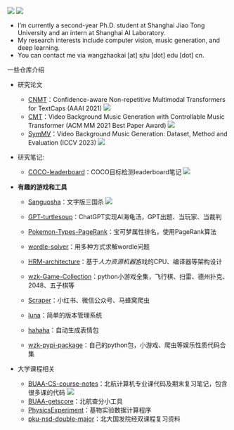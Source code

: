 
![](http://github-profile-summary-cards.vercel.app/api/cards/stats?username=wzk1015&theme=github)
![](http://github-profile-summary-cards.vercel.app/api/cards/productive-time?username=wzk1015&theme=github&utcOffset=8)




- I’m currently a second-year Ph.D. student at Shanghai Jiao Tong University and an intern at Shanghai AI Laboratory.
- My research interests include computer vision, music generation, and deep learning.
- You can contact me via wangzhaokai [at] sjtu [dot] edu [dot] cn.



一些仓库介绍

* 研究论文
  * [CNMT](https://github.com/wzk1015/CNMT)：Confidence-aware Non-repetitive Multimodal Transformers for TextCaps (AAAI 2021) ![](https://unv-shield.librian.net/api/unv_shield?repo=wzk1015/CNMT&url=https://avatars.githubusercontent.com/u/53330871&scale=0.5)
  * [CMT](https://github.com/wzk1015/video-bgm-generation)：Video Background Music Generation with Controllable Music Transformer (ACM MM 2021 Best Paper Award) ![](https://unv-shield.librian.net/api/unv_shield?repo=wzk1015/video-bgm-generation&url=https://avatars.githubusercontent.com/u/53330871&scale=0.5)
  * [SymMV](https://github.com/zhuole1025/SymMV)：Video Background Music Generation: Dataset, Method and Evaluation (ICCV 2023) ![](https://unv-shield.librian.net/api/unv_shield?repo=zhuole1025/SymMV&url=https://avatars.githubusercontent.com/u/53330871&scale=0.5)
  
* 研究笔记: 
  * [COCO-leaderboard](https://github.com/wzk1015/COCO-leaderboard)：COCO目标检测leaderboard笔记 ![](https://unv-shield.librian.net/api/unv_shield?repo=wzk1015/COCO-leaderboard&url=https://avatars.githubusercontent.com/u/53330871&scale=0.5)
  
* **有趣的游戏和工具**
  
  * [Sanguosha](https://github.com/wzk1015/sanguosha)：文字版三国杀 ![](https://unv-shield.librian.net/api/unv_shield?repo=wzk1015/sanguosha&url=https://avatars.githubusercontent.com/u/53330871&scale=0.5)
  * [GPT-turtlesoup](https://github.com/wzk1015/GPT-turtlesoup)：ChatGPT实现AI海龟汤，GPT出题、当玩家、当裁判 
  * [Pokemon-Types-PageRank](https://github.com/wzk1015/Pokemon-Types-PageRank)：宝可梦属性排名，使用PageRank算法
  * [wordle-solver](https://github.com/wzk1015/wordle-solver)：用多种方式求解wordle问题
  * [HRM-architecture](https://github.com/wzk1015/HRM-Architecture)：基于*人力资源机器*游戏的CPU、编译器等架构设计
  * [wzk-Game-Collection](https://github.com/wzk1015/wzk-Game-Collection)：python小游戏全集，飞行棋、扫雷、德州扑克、2048、五子棋等
  
  * [Scraper](https://github.com/wzk1015/Scraper)：小红书、微信公众号、马蜂窝爬虫
  * [luna](https://github.com/wzk1015/luna)：简单的版本管理系统
  * [hahaha](https://github.com/wzk1015/hahaha)：自动生成表情包
  * [wzk-pypi-package](https://github.com/wzk1015/wzk-pypi-package)：自己的python包，小游戏、爬虫等娱乐性质代码合集
  
* 大学课程相关

  * [BUAA-CS-course-notes](https://github.com/wzk1015/BUAA-CS-course-notes)：北航计算机专业课代码及期末复习笔记，包含很多课的代码 ![](https://unv-shield.librian.net/api/unv_shield?repo=wzk1015/BUAA-CS-course-notes&url=https://avatars.githubusercontent.com/u/53330871&scale=0.5)
  * [BUAA-getscore](https://github.com/wzk1015/BUAA-getscore)：北航查分小工具
  * [PhysicsExperiment](https://gitee.com/PhisicsExperiment/PhysicsExperiment)：基物实验数据计算程序
  * [pku-nsd-double-major](https://github.com/wzk1015/pku-nsd-double-major)：北大国发院经双课程复习资料

